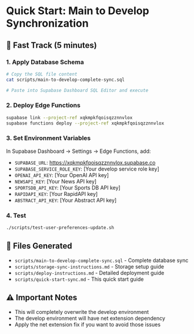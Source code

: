 # Quick Start: Main to Develop Synchronization

## 🚀 Fast Track (5 minutes)

### 1. Apply Database Schema
```bash
# Copy the SQL file content
cat scripts/main-to-develop-complete-sync.sql

# Paste into Supabase Dashboard SQL Editor and execute
```

### 2. Deploy Edge Functions
```bash
supabase link --project-ref xqkmpkfqoisqzznnvlox
supabase functions deploy --project-ref xqkmpkfqoisqzznnvlox
```

### 3. Set Environment Variables
In Supabase Dashboard → Settings → Edge Functions, add:
- `SUPABASE_URL`: https://xqkmpkfqoisqzznnvlox.supabase.co
- `SUPABASE_SERVICE_ROLE_KEY`: [Your develop service role key]
- `OPENAI_API_KEY`: [Your OpenAI API key]
- `NEWSAPI_KEY`: [Your News API key]
- `SPORTSDB_API_KEY`: [Your Sports DB API key]
- `RAPIDAPI_KEY`: [Your RapidAPI key]
- `ABSTRACT_API_KEY`: [Your Abstract API key]

### 4. Test
```bash
./scripts/test-user-preferences-update.sh
```

## 📁 Files Generated
- `scripts/main-to-develop-complete-sync.sql` - Complete database sync
- `scripts/storage-sync-instructions.md` - Storage setup guide
- `scripts/deploy-instructions.md` - Detailed deployment guide
- `scripts/quick-start-sync.md` - This quick start guide

## ⚠️ Important Notes
- This will completely overwrite the develop environment
- The develop environment will have net extension dependency
- Apply the net extension fix if you want to avoid those issues
